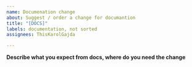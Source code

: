 ```yaml
---
name: Documenation change
about: Suggest / order a change for documantion
title: "[DOCS]"
labels: documentation, not sorted
assignees: ThisKarolGajda

---
```


**Describe what you expect from docs, where do you need the change**
